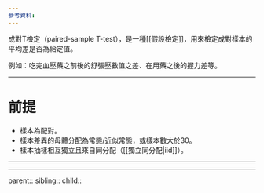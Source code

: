 ```yaml
---
參考資料:
---
```

成對T檢定（paired-sample T-test），是一種[[假設檢定]]，用來檢定成對樣本的平均差是否為給定值。

例如：吃完血壓藥之前後的舒張壓數值之差、在用藥之後的握力差等。
- - -
# 前提
- 樣本為配對。
- 樣本差異的母體分配為常態/近似常態，或樣本數大於30。
- 樣本抽樣相互獨立且來自同分配（[[獨立同分配|iid]]）。
- - -

- - -


parent::
sibling::
child::